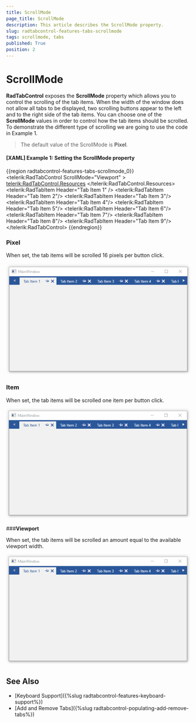 ```yaml
---
title: ScrollMode
page_title: ScrollMode
description: This article describes the ScrollMode property.
slug: radtabcontrol-features-tabs-scrollmode
tags: scrollmode, tabs
published: True
position: 2
---
```


# ScrollMode

__RadTabControl__ exposes the __ScrollMode__ property which allows you to control the scrolling of the tab items. When the width of the window does not allow all tabs to be displayed, two scrolling buttons appear to the left and to the right side of the tab items. You can choose one of the __ScrollMode__ values in order to control how the tab items should be scrolled. To demonstrate the different type of scrolling we are going to use the code in Example 1.

>The default value of the ScrollMode is __Pixel__.

#### __[XAML] Example 1: Setting the ScrollMode property__
{{region radtabcontrol-features-tabs-scrollmode_0}}
	<telerik:RadTabControl ScrollMode="Viewport" >
		<telerik:RadTabControl.Resources>
			<Style TargetType="telerik:RadTabItem">
				<Setter Property="CloseButtonVisibility" Value="Visible"/>
				<Setter Property="PinButtonVisibility" Value="Visible"/>
			</Style>
		</telerik:RadTabControl.Resources>
		<telerik:RadTabItem Header="Tab Item 1" />
		<telerik:RadTabItem Header="Tab Item 2"/>
		<telerik:RadTabItem Header="Tab Item 3"/>
		<telerik:RadTabItem Header="Tab Item 4"/>
		<telerik:RadTabItem Header="Tab Item 5"/>
		<telerik:RadTabItem Header="Tab Item 6"/>
		<telerik:RadTabItem Header="Tab Item 7"/>
		<telerik:RadTabItem Header="Tab Item 8"/>
		<telerik:RadTabItem Header="Tab Item 9"/>
	</telerik:RadTabControl>
{{endregion}}

### __Pixel__

When set, the tab items will be scrolled 16 pixels per button click.

![RadTabControl with ScrollMode Pixel](images/radtabcontrol-features-tabs-scrollmode_pixel_0_1.gif)
	
### __Item__

When set, the tab items will be scrolled one item per button click.

![RadTabControl with ScrollMode Item](images/radtabcontrol-features-tabs-scrollmode_item_1_1.gif)
	
###__Viewport__

When set, the tab items will be scrolled an amount equal to the available viewport width.

![RadTabControl with ScrollMode Viewport](images/radtabcontrol-features-tabs-scrollmode_viewport_2_1.gif)
	
## See Also
 * [Keyboard Support]({%slug radtabcontrol-features-keyboard-support%})
 * [Add and Remove Tabs]({%slug radtabcontrol-populating-add-remove-tabs%})
